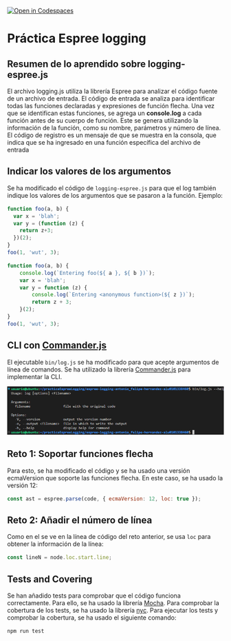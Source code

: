 [![Open in Codespaces](https://classroom.github.com/assets/launch-codespace-f4981d0f882b2a3f0472912d15f9806d57e124e0fc890972558857b51b24a6f9.svg)](https://classroom.github.com/open-in-codespaces?assignment_repo_id=10298666)
# Práctica Espree logging

## Resumen de lo aprendido sobre logging-espree.js

El archivo logging.js utiliza la librería Espree para analizar el código fuente de un archivo de entrada. El código de entrada se analiza para identificar todas las funciones declaradas y expresiones de función flecha. Una vez que se identifican estas funciones, se agrega un __console.log__ a cada función antes de su cuerpo de función. Este se genera utilizando la información de la función, como su nombre, parámetros y número de línea. El código de registro es un mensaje de que se muestra en la consola, que indica que se ha ingresado en una función específica del archivo de entrada

## Indicar los valores de los argumentos

Se ha modificado el código de `logging-espree.js` para que el log también indique los valores de los argumentos que se pasaron a la función. 
Ejemplo:

```javascript
function foo(a, b) {
  var x = 'blah';
  var y = (function (z) {
    return z+3;
  })(2);
}
foo(1, 'wut', 3);
```

```javascript
function foo(a, b) {
    console.log(`Entering foo(${ a }, ${ b })`);
    var x = 'blah';
    var y = function (z) {
        console.log(`Entering <anonymous function>(${ z })`);
        return z + 3;
    }(2);
}
foo(1, 'wut', 3);
```

## CLI con [Commander.js](https://www.npmjs.com/package/commander)

El ejecutable `bin/log.js` se ha modificado para que acepte argumentos de línea de comandos. Se ha utilizado la librería [Commander.js](https://www.npmjs.com/package/commander) para implementar la CLI.

![commander](./img/commander.png)

## Reto 1: Soportar funciones flecha

Para esto, se ha modificado el código y se ha usado una versión ecmaVersion que soporte las funciones flecha. En este caso, se ha usado la versión 12:
```javascript
const ast = espree.parse(code, { ecmaVersion: 12, loc: true });
```

## Reto 2: Añadir el número de línea

Como en el se ve en la línea de código del reto anterior, se usa `loc` para obtener la información de la línea:
  
```javascript
const lineN = node.loc.start.line;
```

## Tests and Covering

Se han añadido tests para comprobar que el código funciona correctamente. Para ello, se ha usado la librería [Mocha](https://mochajs.org/). Para comprobar la cobertura de los tests, se ha usado la librería [nyc](https://www.npmjs.com/package/nyc).
Para ejecutar los tests y comprobar la cobertura, se ha usado el siguiente comando:

```bash
npm run test
```
